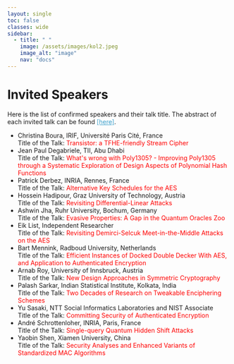 ```yaml
---
layout: single
toc: false
classes: wide
sidebar:  
  - title: " "   
    image: /assets/images/kol2.jpeg
    image_alt: "image"
    nav: "docs"
---
```


# Invited Speakers

Here is the list of confirmed speakers and their talk title. The abstract of each invited talk can be found <a style="color: #3ca0cc;" href="https://www.tcgcrest.org/wp-content/uploads/2024/11/ASK_talk_abstract-1.pdf">[here]</a>.  <br>

<ul>
<li>Christina Boura, IRIF, Université Paris Cité, France <br> Title of the Talk: <span style="color: #ff0000;">Transistor: a TFHE-friendly Stream Cipher</span>
</li>
<li>Jean Paul Degabriele, TII, Abu Dhabi <br> Title of the Talk: <span style="color: #ff0000;"> What's wrong with Poly1305? - Improving Poly1305 through a Systematic Exploration of Design Aspects of Polynomial Hash Functions</span></li>
<li>Patrick Derbez, INRIA, Rennes, France <br> Title of the Talk: <span style="color: #ff0000;"> Alternative Key Schedules for the AES</span></li>
<li>Hossein Hadipour, Graz University of Technology, Austria <br> Title of the Talk: <span style="color: #ff0000;"> Revisiting Differential-Linear Attacks</span></li>
<li>Ashwin Jha, Ruhr University, Bochum, Germany <br> Title of the Talk: <span style="color: #ff0000;"> Evasive Properties: A Gap in the Quantum Oracles Zoo</span></li>
<li>Eik List, Independent Researcher <br> Title of the Talk: <span style="color: #ff0000;"> Revisiting Demirci-Selcuk Meet-in-the-Middle Attacks on the AES</span></li>
<li>Bart Mennink, Radboud University, Netherlands <br> Title of the Talk: <span style="color: #ff0000;">Efficient Instances of Docked Double Decker With AES, and Application to Authenticated Encryption </span></li>
<li>Arnab Roy, University of Innsbruck, Austria <br> Title of the Talk: <span style="color: #ff0000;"> New Design Approaches in Symmetric Cryptography</span></li>  
<li>Palash Sarkar, Indian Statistical Institute, Kolkata, India <br> Title of the Talk: <span style="color: #ff0000;"> Two Decades of Research on Tweakable Enciphering Schemes</span></li>
<li>Yu Sasaki, NTT Social Informatics Laboratories and NIST Associate <br> Title of the Talk: <span style="color: #ff0000;">Committing Security of Authenticated Encryption</span></li>
<li>André Schrottenloher, INRIA, Paris, France <br> Title of the Talk: <span style="color: #ff0000;">Single-query Quantum Hidden Shift Attacks</span></li>
<li>Yaobin Shen, Xiamen University, China <br> Title of the Talk: <span style="color: #ff0000;"> Security Analyses and Enhanced Variants of Standardized MAC Algorithms</span></li>
</ul>
